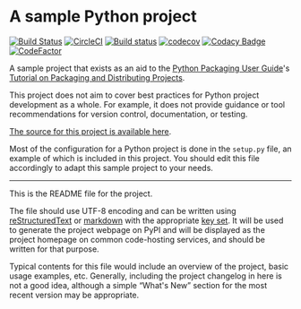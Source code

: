 # A sample Python project

[![Build Status](https://www.travis-ci.org/Borda/py_sample-project.svg?branch=master)](https://www.travis-ci.org/Borda/py_sample-project)
[![CircleCI](https://circleci.com/gh/Borda/py_sample-project/tree/master.svg?style=svg)](https://circleci.com/gh/Borda/py_sample-project/tree/master)
[![Build status](https://ci.appveyor.com/api/projects/status/57nanoy463aw91gp?svg=true)](https://ci.appveyor.com/project/Borda/py-sample-project)
[![codecov](https://codecov.io/gh/Borda/py_sample-project/branch/master/graph/badge.svg)](https://codecov.io/gh/Borda/py_sample-project)
[![Codacy Badge](https://api.codacy.com/project/badge/Grade/da1bd8db4d4b451395cc71ca09c243d6)](https://www.codacy.com/app/Borda/sample-project?utm_source=github.com&amp;utm_medium=referral&amp;utm_content=Borda/sample-project&amp;utm_campaign=Badge_Grade)
[![CodeFactor](https://www.codefactor.io/repository/github/borda/py_sample-project/badge)](https://www.codefactor.io/repository/github/borda/py_sample-project)

A sample project that exists as an aid to the [Python Packaging User
Guide][packaging guide]'s [Tutorial on Packaging and Distributing
Projects][distribution tutorial].

This project does not aim to cover best practices for Python project
development as a whole. For example, it does not provide guidance or tool
recommendations for version control, documentation, or testing.

[The source for this project is available here][src].

Most of the configuration for a Python project is done in the `setup.py` file,
an example of which is included in this project. You should edit this file
accordingly to adapt this sample project to your needs.

----

This is the README file for the project.

The file should use UTF-8 encoding and can be written using
[reStructuredText][rst] or [markdown][md use] with the appropriate [key set][md
use]. It will be used to generate the project webpage on PyPI and will be
displayed as the project homepage on common code-hosting services, and should be
written for that purpose.

Typical contents for this file would include an overview of the project, basic
usage examples, etc. Generally, including the project changelog in here is not a
good idea, although a simple “What's New” section for the most recent version
may be appropriate.

[packaging guide]: https://packaging.python.org
[distribution tutorial]: https://packaging.python.org/tutorials/packaging-projects/
[src]: https://github.com/pypa/sampleproject
[rst]: http://docutils.sourceforge.net/rst.html
[md]: https://tools.ietf.org/html/rfc7764#section-3.5 "CommonMark variant"
[md use]: https://packaging.python.org/specifications/core-metadata/#description-content-type-optional
